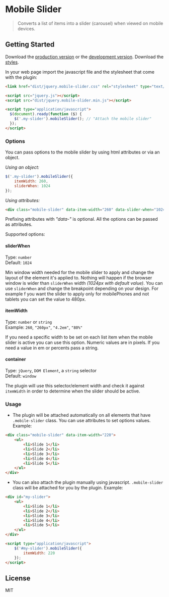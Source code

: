 # Mobile Slider

> Converts a list of items into a slider (carousel) when viewed on mobile devices.


## Getting Started

Download the [production version][min] or the [development version][max]. Download the [styles][styles].

[min]: https://raw.githubusercontent.com/angel-vladov/mobile-slider/master/dist/jquery.mobile-slider.min.js
[max]: https://raw.githubusercontent.com/angel-vladov/mobile-slider/master/dist/jquery.mobile-slider.js
[styles]: https://raw.githubusercontent.com/angel-vladov/mobile-slider/master/dist/jquery.mobile-slider.css

In your web page import the javascript file and the stylesheet that come with the plugin:

```html
<link href="dist/jquery.mobile-slider.css" rel="stylesheet" type="text/css">

<script src="jquery.js"></script>
<script src="dist/jquery.mobile-slider.min.js"></script>

<script type="application/javascript">
  $(document).ready(function ($) {
    $('.my-slider').mobileSlider(); // "Attach the mobile slider"
  });
</script>
```


### Options

You can pass options to the mobile slider by using html attributes or via an object.

_Using an object:_ 
```javascript
$('.my-slider').mobileSlider({
    itemWidth: 260,
    sliderWhen: 1024
});
```

_Using attributes:_
```html
<div class="mobile-slider" data-item-width="260" data-slider-when="1024">
```
Prefixing attributes with _"data-"_ is optional. 
All the options can be passed as attributes.

Supported options:
#### sliderWhen

Type: `number`  
Default: `1024`  

Min window width needed for the mobile slider to apply and change the layout of the element it's applied to. Nothing will happen if the browser window is wider than `sliderWhen` width _(1024px with default value)_.
You can use `sliderWhen` and change the breakpoint depending on your design. For example f you want the slider to apply only for mobilePhones and not tablets you can set the value to 480px.

#### itemWidth

Type: `number` or `string`  
Example: `260`, `"260px"`, `"4.2em"`, `"80%"`  

If you need a specific width to be set on each list item when the mobile slider is active you can use this option. Numeric values are in pixels. If you need a value in em or percents pass a string.

#### container

Type: `jQuery`, `DOM Element`, a `string` selector    
Default: `window`  

The plugin will use this selector/element width and check it against `itemWidth` in order to determine when the slider should be active.

### Usage

* The plugin will be attached automatically on all elements that have `.mobile-slider` class. You can use attributes to set options values.
Example:  

```html
<div class="mobile-slider" data-item-width="220">
    <ul>
        <li>Slide 1</li>
        <li>Slide 2</li>
        <li>Slide 3</li>
        <li>Slide 4</li>
        <li>Slide 5</li>
    </ul>
</div>
```

* You can also attach the plugin manually using javascript. `.mobile-slider` class will be attached for you by the plugin.
Example:  

```html
<div id="my-slider">
    <ul>
        <li>Slide 1</li>
        <li>Slide 2</li>
        <li>Slide 3</li>
        <li>Slide 4</li>
        <li>Slide 5</li>
    </ul>
</div>

<script type="application/javascript">
    $('#my-slider').mobileSlider({
    	itemWidth: 220
    });
</script>
```


## License

MIT

